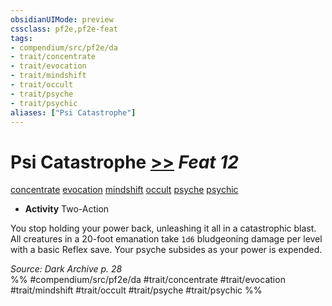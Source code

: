 ```yaml
---
obsidianUIMode: preview
cssclass: pf2e,pf2e-feat
tags:
- compendium/src/pf2e/da
- trait/concentrate
- trait/evocation
- trait/mindshift
- trait/occult
- trait/psyche
- trait/psychic
aliases: ["Psi Catastrophe"]
---
```

# Psi Catastrophe  [>>](/rules/core-rulebook/chapter-9-playing-the-game.md#Actions "Two-Action") *Feat 12*  
[concentrate](/rules/traits/concentrate.md)  [evocation](/rules/traits/evocation.md)  [mindshift](/rules/traits/mindshift-da.md)  [occult](/rules/traits/occult.md)  [psyche](/rules/traits/psyche-da.md)  [psychic](/rules/traits/psychic-da.md)  

- **Activity** Two-Action

You stop holding your power back, unleashing it all in a catastrophic blast. All creatures in a 20-foot emanation take `1d6` bludgeoning damage per level with a basic Reflex save. Your psyche subsides as your power is expended.

*Source: Dark Archive p. 28*  
%% #compendium/src/pf2e/da #trait/concentrate #trait/evocation #trait/mindshift #trait/occult #trait/psyche #trait/psychic %%